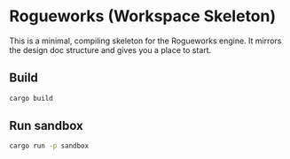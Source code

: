 # Rogueworks (Workspace Skeleton)

This is a minimal, compiling skeleton for the Rogueworks engine.
It mirrors the design doc structure and gives you a place to start.

## Build
```bash
cargo build
```

## Run sandbox
```bash
cargo run -p sandbox
```
